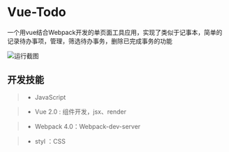 Vue-Todo
===

一个用vue结合Webpack开发的单页面工具应用，实现了类似于记事本，简单的记录待办事项，管理，筛选待办事务，删除已完成事务的功能

![运行截图](./showimg/2048.jpg)

开发技能
------
>* JavaScript 

>* Vue 2.0 : 组件开发，jsx、render

>* Webpack 4.0：Webpack-dev-server

>* styl ：CSS




